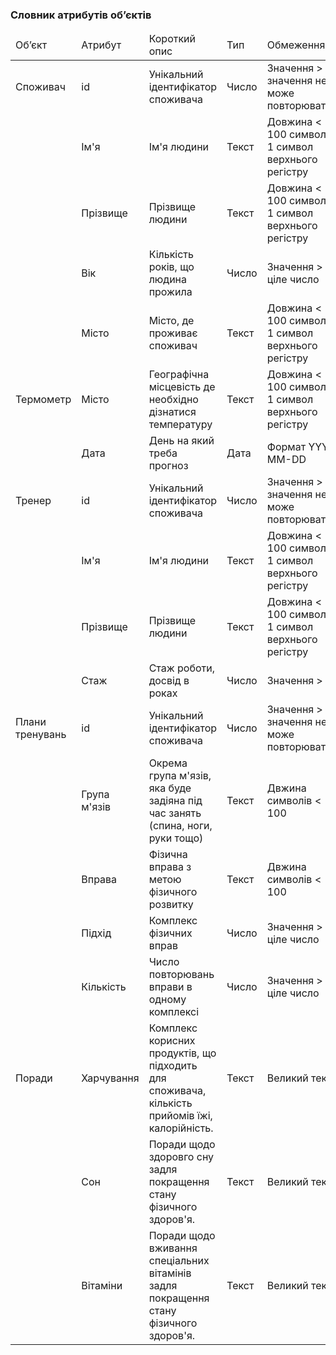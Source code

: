 ### Словник атрибутів об’єктів

<table>
  <thead>
    <tr>
      <td>Об’єкт</td>
      <td>Атрибут</td>
      <td>Короткий опис</td>
      <td>Тип</td>
      <td>Обмеження</td>
    </tr>
  </thead>
  
   <tr>
      <td>Споживач</td>
      <td>id</td>
      <td>Унікальний ідентифікатор споживача</td>
      <td>Число</td>
      <td>Значення > 0, значення не може повторюватись</td>
   <tr>
   
   <tr>
      <td></td>
      <td>Ім'я</td>
      <td>Ім'я людини</td>
      <td>Текст</td>
      <td>Довжина < 100 символів, 1 символ верхнього регістру</td>
   <tr>
   
   <tr>
      <td></td>
      <td>Прізвище</td>
      <td>Прізвище людини</td>
      <td>Текст</td>
      <td>Довжина < 100 символів, 1 символ верхнього регістру</td>
   <tr>
   
   <tr>
      <td></td>
      <td>Вік</td>
      <td>Кількість років, що людина прожила</td>
      <td>Число</td>
      <td>Значення > 0, ціле число</td>
   <tr>
     
   <tr>
      <td></td>
      <td>Місто</td>
      <td>Місто, де проживає споживач</td>
      <td>Текст</td>
      <td>Довжина < 100 символів, 1 символ верхнього регістру</td>
   <tr>
   
   <tr>
      <td>Термометр</td>
      <td>Місто</td>
      <td>Географічна місцевість де необхідно дізнатися температуру</td>
      <td>Текст</td>
      <td>Довжина < 100 символів, 1 символ верхнього регістру</td>
   <tr>
   
   <tr>
      <td></td>
      <td>Дата</td>
      <td>День на який треба прогноз</td>
      <td>Дата</td>
      <td>Формат YYYY-MM-DD</td>
   <tr>
   
   <tr>
      <td>Тренер</td>
      <td>id</td>
      <td>Унікальний ідентифікатор споживача</td>
      <td>Число</td>
      <td>Значення > 0, значення не може повторюватись</td>
   <tr>
   
   <tr>
      <td></td>
      <td>Ім'я</td>
      <td>Ім'я людини</td>
      <td>Текст</td>
      <td>Довжина < 100 символів, 1 символ верхнього регістру</td>
   <tr>
   
   <tr>
      <td></td>
      <td>Прізвище</td>
      <td>Прізвище людини</td>
      <td>Текст</td>
      <td>Довжина < 100 символів, 1 символ верхнього регістру</td>
   <tr>
   
   <tr>
      <td></td>
      <td>Стаж</td>
      <td>Стаж роботи, досвід в роках</td>
      <td>Число</td>
      <td>Значення > 0</td>
   <tr>
     
   <tr>
      <td>Плани тренувань</td>
      <td>id</td>
      <td>Унікальний ідентифікатор споживача</td>
      <td>Число</td>
      <td>Значення > 0, значення не може повторюватись</td>
   <tr>
     
   <tr>
      <td></td>
      <td>Група м'язів</td>
      <td>Окрема група м'язів, яка буде задіяна під час занять (спина, ноги, руки тощо)</td>
      <td>Текст</td>
      <td>Двжина символів < 100</td>
   <tr>
   
   <tr>
      <td></td>
      <td>Вправа</td>
      <td>Фізична вправа з метою фізичного розвитку</td>
      <td>Текст</td>
      <td>Двжина символів < 100</td>
   <tr>
   
   <tr>
      <td></td>
      <td>Підхід</td>
      <td>Комплекс фізичних вправ</td>
      <td>Число</td>
      <td>Значення > 0, ціле число</td>
   <tr>
   
   <tr>
      <td></td>
      <td>Кількість</td>
      <td>Число повторювань вправи в одному комплексі</td>
      <td>Число</td>
      <td>Значення > 0, ціле число</td>
   <tr>
   
   <tr>
      <td>Поради</td>
      <td>Харчування</td>
      <td>Комплекс корисних продуктів, що підходить для споживача, 
      кількість прийомів їжі, калорійність.</td>
      <td>Текст</td>
      <td>Великий текст</td>
   <tr>
   
   <tr>
      <td></td>
      <td>Сон</td>
      <td>Поради щодо здоровго сну задля покращення
      стану фізичного здоров'я.</td>
      <td>Текст</td>
      <td>Великий текст</td>
   <tr>
   
   <tr>
      <td></td>
      <td>Вітаміни</td>
      <td>Поради щодо вживання спеціальних вітамінів задля покращення
      стану фізичного здоров'я.</td>
      <td>Текст</td>
      <td>Великий текст</td>
   <tr>
   
 </table>
